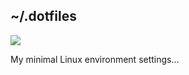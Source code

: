 ## ~/.dotfiles

![](http://darteil-projects.ru/static/images/screen-desk.png)

My minimal Linux environment settings...
